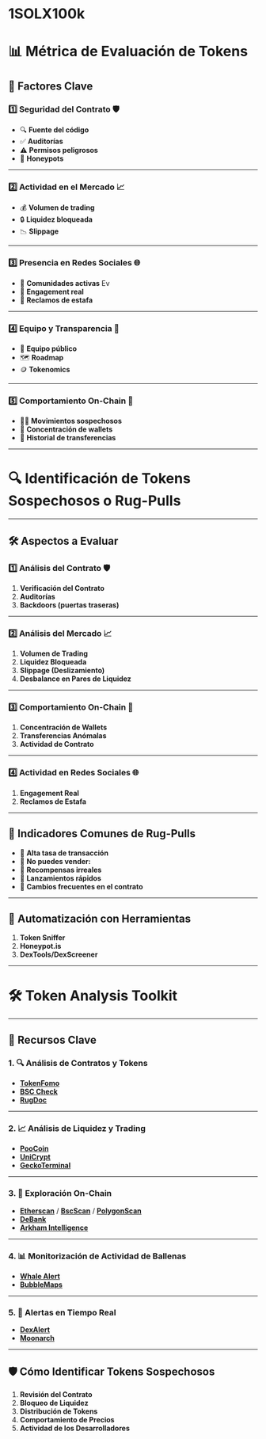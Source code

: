 # 1SOLX100k

# 📊 Métrica de Evaluación de Tokens

## 🔑 **Factores Clave**

### 1️⃣ **Seguridad del Contrato** 🛡️  
- 🔍 **Fuente del código**
- ✅ **Auditorías**
- ⚠️ **Permisos peligrosos** 
- 🚨 **Honeypots** 

---

### 2️⃣ **Actividad en el Mercado** 📈
- 💰 **Volumen de trading** 
- 🔒 **Liquidez bloqueada**
- 📉 **Slippage**
  
---

### 3️⃣ **Presencia en Redes Sociales** 🌐
- 📢 **Comunidades activas** Ev
- 🤖 **Engagement real** 
- 🛑 **Reclamos de estafa**

---

### 4️⃣ **Equipo y Transparencia** 👥 
- 👤 **Equipo público** 
- 🗺️ **Roadmap** 
- 🪙 **Tokenomics** 

---

### 5️⃣ **Comportamiento On-Chain** 🔗 
- 🕵️‍♂️ **Movimientos sospechosos** 
- 💼 **Concentración de wallets**
- 📜 **Historial de transferencias**

---

# 🔍 Identificación de Tokens Sospechosos o Rug-Pulls

---

## 🛠️ **Aspectos a Evaluar**

### 1️⃣ **Análisis del Contrato** 🛡️
1. **Verificación del Contrato**
2. **Auditorías**
3. **Backdoors (puertas traseras)**

---

### 2️⃣ **Análisis del Mercado** 📈
1. **Volumen de Trading**
2. **Liquidez Bloqueada**
3. **Slippage (Deslizamiento)**
4. **Desbalance en Pares de Liquidez**

---

### 3️⃣ **Comportamiento On-Chain** 🔗
1. **Concentración de Wallets**
2. **Transferencias Anómalas**
3. **Actividad de Contrato**

---

### 4️⃣ **Actividad en Redes Sociales** 🌐
1. **Engagement Real**
2. **Reclamos de Estafa**

---

## 🛑 **Indicadores Comunes de Rug-Pulls**
- 🚩 **Alta tasa de transacción** 
- 🚩 **No puedes vender:**
- 🚩 **Recompensas irreales** 
- 🚩 **Lanzamientos rápidos**
- 🚩 **Cambios frecuentes en el contrato**

---

## 🧮 **Automatización con Herramientas**
1. **Token Sniffer**  
2. **Honeypot.is**  
3. **DexTools/DexScreener**  

---

# 🛠️ Token Analysis Toolkit

---

## 📌 **Recursos Clave**

### 1. 🔍 **Análisis de Contratos y Tokens**
- [**TokenFomo**](https://tokenfomo.io)  
- [**BSC Check**](https://bsccheck.com)  
- [**RugDoc**](https://rugdoc.io)  

---

### 2. 📈 **Análisis de Liquidez y Trading**
- [**PooCoin**](https://poocoin.app)  
- [**UniCrypt**](https://unicrypt.network)  
- [**GeckoTerminal**](https://geckoterminal.com)  

---

### 3. 🔗 **Exploración On-Chain**
- [**Etherscan**](https://etherscan.io) / [**BscScan**](https://bscscan.com) / [**PolygonScan**](https://polygonscan.com)  
- [**DeBank**](https://debank.com)  
- [**Arkham Intelligence**](https://arkhamintelligence.com)  
---

### 4. 📊 **Monitorización de Actividad de Ballenas**
- [**Whale Alert**](https://whale-alert.io)  
- [**BubbleMaps**](https://bubblemaps.io)  
---

### 5. 🚨 **Alertas en Tiempo Real**
- [**DexAlert**](https://dexalert.com)  
- [**Moonarch**](https://moonarch.app)  

---

## 🛡️ **Cómo Identificar Tokens Sospechosos**
1. **Revisión del Contrato**  
2. **Bloqueo de Liquidez** 
3. **Distribución de Tokens**  
4. **Comportamiento de Precios**  
5. **Actividad de los Desarrolladores**  
 
